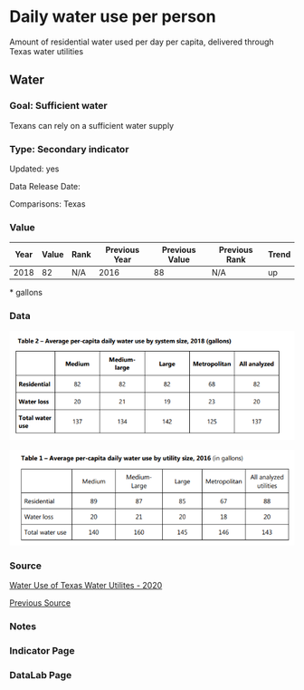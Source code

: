 # Daily water use per person

Amount of residential water used per day per capita, delivered through Texas water utilities

## Water

### Goal: Sufficient water

Texans can rely on a sufficient water supply

### Type: Secondary indicator

Updated: yes

Data Release Date: 


Comparisons: Texas

### Value

| Year      |  Value      | Rank        | Previous Year | Previous Value | Previous Rank | Trend | 
| ----------- | ----------- | ----------- | ----------- | ----------- | ----------- | -----------|
|   2018       |    82      |     N/A    |      2016   |     88      |     N/A     |    up      | 

\* gallons

### Data

![2018](./2018_water.PNG)

![2016](./2016_water.PNG)

### Source

[Water Use of Texas Water Utilites - 2020](http://www.twdb.texas.gov/publications/reports/special_legislative_reports/doc/2021_WaterUseofTexasWaterUtilities.pdf)

[Previous Source](http://www.twdb.texas.gov/publications/reports/special_legislative_reports/doc/Water-Use-of-Texas-Water-Utilities-86th-Legislative.pdf)

### Notes


### Indicator Page


### DataLab Page